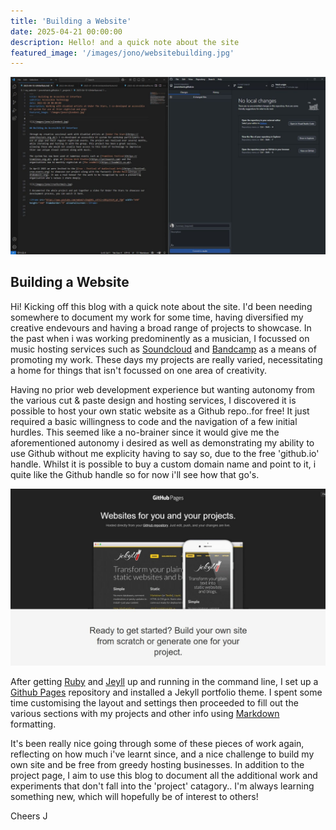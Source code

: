 ```yaml
---
title: 'Building a Website'
date: 2025-04-21 00:00:00
description: Hello! and a quick note about the site
featured_image: '/images/jono/websitebuilding.jpg'
---
```


![](/images/jono/websitebuilding.jpg)

## Building a Website

Hi! Kicking off this blog with a quick note about the site. I'd been needing somewhere to document my work for some time, having diversified my creative endevours and having a broad range of projects to showcase. In the past when i was working predominently as a musician, I focussed on music hosting services such as [Soundcloud](https://soundcloud.com/johnnysideways) and  [Bandcamp](https://johnnysideways.bandcamp.com) as a means of promoting my work. These days my projects are really varied, necessitating a home for things that isn't focussed on one area of creativity.

Having no prior web development experience but wanting autonomy from the various cut & paste design and hosting services, I discovered it is possible to host your own static website as a Github repo..for free! It just required a basic willingness to code and the navigation of a few initial hurdles. This seemed like a no-brainer since it would give me the aforementioned autonomy i desired as well as demonstrating my ability to use Github without me explicity having to say so, due to the free 'github.io' handle. Whilst it is possible to buy a custom domain name and point to it, i quite like the Github handle so for now i'll see how that go's.

![](/images/jono/githubpages.jpg)

After getting [Ruby](https://ruby-lang.org/en/) and [Jeyll](https://jekyllrb.com) up and running in the command line, I set up a [Github Pages](https://pages.github.com) repository and installed a Jekyll portfolio theme. I spent some time customising the layout and settings then proceeded to fill out the various sections with my projects and other info using [Markdown](https://markdownguide.org) formatting.

It's been really nice going through some of these pieces of work again, reflecting on how much i've learnt since, and a nice challenge to build my own site and be free from greedy hosting businesses. In addition to the project page, I aim to use this blog to document all the additional work and experiments that don't fall into the 'project' catagory.. I'm always learning something new, which will hopefully be of interest to others!

Cheers
J


